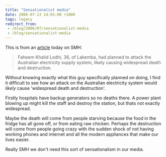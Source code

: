 ```yaml
---
title: "Sensationalist media"
date: 2006-07-13 14:01:00 +1000
tags: legacy
redirect_from:
 - /blog/2006/07/sensationalist-media
 - /blog/sensationalist-media
---
```


This is from an <a href="http://www.smh.com.au/news/national/surprise-delays-terror-sentence/2006/07/13/1152637782619.html">article</a> today on SMH:
<blockquote>Faheem Khalid Lodhi, 36, of Lakemba, had planned to attack the Australian electricity supply system, likely causing widespread death and destruction.</blockquote>
Without knowing exactly what this guy specifically planned on doing, I find it difficult to see how an attack on the Australian electricity system would <i>likely</i> cause 'widespread death and destruction'.

Firstly hospitals have backup generators so no deaths there. A power plant blowing up might kill the staff and destroy the station, but thats not exactly widespread.

Maybe the death will come from people starving because the food in the fridge has all gone off, or from eating raw chicken. Perhaps the destruction will come from people going crazy with the sudden shock of not having working phones and internet and all the modern appliances that make our lives easier.

Really SMH we don't need this sort of sensationalism in our media.
